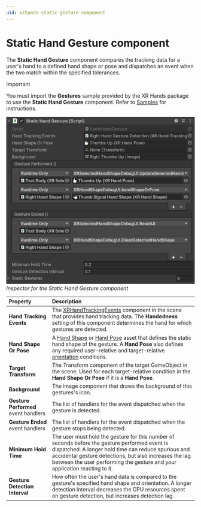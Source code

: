 ```yaml
---
uid: xrhands-static-gesture-component
---
```


# Static Hand Gesture component

The **Static Hand Gesture** component compares the tracking data for a user's hand to a defined hand shape or pose and dispatches an event when the two match within the specified tolerances. 

> [!IMPORTANT]
> You must import the **Gestures** sample provided by the XR Hands package to use the **Static Hand Gesture** component. Refer to [Samples](xref:xrhands-manual#samples) for instructions.

![Inspector for the Static Hand Gesture component](../images/gestures/static-hand-gesture.png)<br/>*Inspector for the Static Hand Gesture component*

| Property | Description |
| :------- | :---------- |
| **Hand Tracking Events** | The [XRHandTrackingEvents](xref:xrhands-access-data) component in the scene that provides hand tracking data. The **Handedness** setting of this component determines the hand for which gestures are detected.|
| **Hand Shape Or Pose**   | A [Hand Shape](xref:xrhands-hand-shapes) or [Hand Pose](xref:xrhands-hand-poses) asset that defines the static hand shape of the gesture. A **Hand Pose** also defines any required user-relative and target-relative [orientation](xref:xrhands-hand-orientation) conditions.|
| **Target Transform** | The Transform component of the target GameObject in the scene. Used for each target-relative condition in the **Hand Shape Or Pose** if it is a **Hand Pose**.|
| **Background** | The image component that draws the background of this gestures's icon.
| **Gesture Performed** event handlers    | The list of handlers for the event dispatched when the gesture is detected. |
| **Gesture Ended** event handlers | The list of handlers for the event dispatched when the gesture stops being detected.|
| **Minimum Hold Time** | The user must hold the gesture for this number of seconds before the gesture performed event is dispatched. A longer hold time can reduce spurious and accidental gesture detections, but also increases the lag between the user performing the gesture and your application reacting to it. |
| **Gesture Detection Interval** | How often the user's hand data is compared to the gesture's specified hand shape and orientation. A longer detection interval decreases the CPU resources spent on gesture detection, but increases detection lag. |
